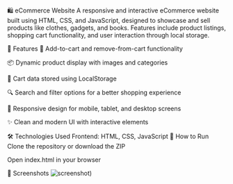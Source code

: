 🛍️ eCommerce Website
A responsive and interactive eCommerce website built using HTML, CSS, and JavaScript, designed to showcase and sell products like clothes, gadgets, and books. Features include product listings, shopping cart functionality, and user interaction through local storage.

🚀 Features
🛒 Add-to-cart and remove-from-cart functionality

📦 Dynamic product display with images and categories

💾 Cart data stored using LocalStorage

🔍 Search and filter options for a better shopping experience

📱 Responsive design for mobile, tablet, and desktop screens

✨ Clean and modern UI with interactive elements

🛠️ Technologies Used
Frontend: HTML, CSS, JavaScript
🧪 How to Run
Clone the repository or download the ZIP

Open index.html in your browser

📸 Screenshots
 ![screenshot](imgs/s1.png))
